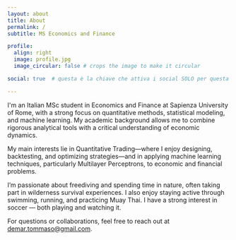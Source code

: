 ```yaml
---
layout: about
title: About
permalink: /
subtitle: MS Economics and Finance

profile:
  align: right
  image: profile.jpg
  image_circular: false # crops the image to make it circular

social: true  # questa è la chiave che attiva i social SOLO per questa pagina

---
```


I'm an Italian MSc student in Economics and Finance at Sapienza University of Rome, with a strong focus on quantitative methods, statistical modeling, and machine learning. My academic background allows me to combine rigorous analytical tools with a critical understanding of economic dynamics.

My main interests lie in Quantitative Trading—where I enjoy designing, backtesting, and optimizing strategies—and in applying machine learning techniques, particularly Multilayer Perceptrons, to economic and financial problems.

I’m passionate about freediving and spending time in nature, often taking part in wilderness survival experiences. I also enjoy staying active through swimming, running, and practicing Muay Thai.
I have a strong interest in soccer — both playing and watching it.

For questions or collaborations, feel free to reach out at demar.tommaso@gmail.com.
